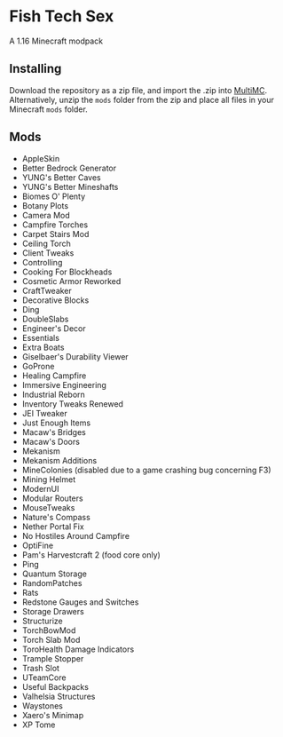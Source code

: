# Fish Tech Sex
A 1.16 Minecraft modpack

## Installing
Download the repository as a zip file, and import the .zip into [MultiMC](https://multimc.org). Alternatively, unzip the `mods` folder from the zip and place all files in your Minecraft `mods` folder.

## Mods
* AppleSkin
* Better Bedrock Generator
* YUNG's Better Caves
* YUNG's Better Mineshafts
* Biomes O' Plenty
* Botany Plots
* Camera Mod
* Campfire Torches
* Carpet Stairs Mod
* Ceiling Torch
* Client Tweaks
* Controlling
* Cooking For Blockheads
* Cosmetic Armor Reworked
* CraftTweaker
* Decorative Blocks
* Ding
* DoubleSlabs
* Engineer's Decor
* Essentials
* Extra Boats
* Giselbaer's Durability Viewer
* GoProne
* Healing Campfire
* Immersive Engineering
* Industrial Reborn
* Inventory Tweaks Renewed
* JEI Tweaker
* Just Enough Items
* Macaw's Bridges
* Macaw's Doors
* Mekanism
* Mekanism Additions
* MineColonies (disabled due to a game crashing bug concerning F3)
* Mining Helmet
* ModernUI
* Modular Routers
* MouseTweaks
* Nature's Compass
* Nether Portal Fix
* No Hostiles Around Campfire
* OptiFine
* Pam's Harvestcraft 2 (food core only)
* Ping
* Quantum Storage
* RandomPatches
* Rats
* Redstone Gauges and Switches
* Storage Drawers
* Structurize
* TorchBowMod
* Torch Slab Mod
* ToroHealth Damage Indicators
* Trample Stopper
* Trash Slot
* UTeamCore
* Useful Backpacks
* Valhelsia Structures
* Waystones
* Xaero's Minimap
* XP Tome
